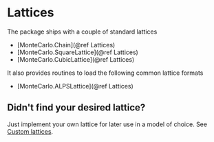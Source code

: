 # Lattices

The package ships with a couple of standard lattices

 * [MonteCarlo.Chain](@ref Lattices)
 * [MonteCarlo.SquareLattice](@ref Lattices)
 * [MonteCarlo.CubicLattice](@ref Lattices)

 It also provides routines to load the following common lattice formats

 * [MonteCarlo.ALPSLattice](@ref Lattices)

## Didn't find your desired lattice?

Just implement your own lattice for later use in a model of choice. See [Custom lattices](@ref).
